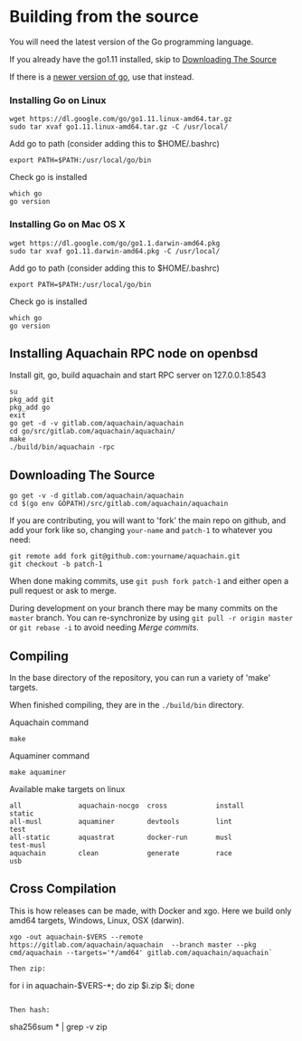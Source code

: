 # Building from the source

You will need the latest version of the Go programming language.

If you already have the go1.11 installed, skip to [Downloading The Source](#downloading-the-source)

If there is a [newer version of go](https://golang.org/dl/), use that instead.

### Installing Go on Linux

```
wget https://dl.google.com/go/go1.11.linux-amd64.tar.gz
sudo tar xvaf go1.11.linux-amd64.tar.gz -C /usr/local/
```

Add go to path (consider adding this to $HOME/.bashrc)

```
export PATH=$PATH:/usr/local/go/bin
```

Check go is installed

```
which go
go version
```

### Installing Go on Mac OS X

```
wget https://dl.google.com/go/go1.1.darwin-amd64.pkg
sudo tar xvaf go1.11.darwin-amd64.pkg -C /usr/local/
```

Add go to path (consider adding this to $HOME/.bashrc)

```
export PATH=$PATH:/usr/local/go/bin
```

Check go is installed

```
which go
go version
```

## Installing Aquachain RPC node on openbsd

Install git, go, build aquachain and start RPC server on 127.0.0.1:8543

```
su
pkg_add git
pkg_add go
exit
go get -d -v gitlab.com/aquachain/aquachain
cd go/src/gitlab.com/aquachain/aquachain/
make
./build/bin/aquachain -rpc
```

## Downloading The Source

```
go get -v -d gitlab.com/aquachain/aquachain
cd $(go env GOPATH)/src/gitlab.com/aquachain/aquachain
```

If you are contributing, you will want to 'fork' the main repo on github, and add your fork like so, changing `your-name` and `patch-1` to whatever you need:

```
git remote add fork git@github.com:yourname/aquachain.git
git checkout -b patch-1
```

When done making commits, use `git push fork patch-1` and either open a pull request or ask to merge.

During development on your branch there may be many commits on the `master` branch. You can re-synchronize by using `git pull -r origin master` or `git rebase -i` to avoid needing _Merge commits_.

## Compiling

In the base directory of the repository, you can run a variety of 'make' targets.

When finished compiling, they are in the `./build/bin` directory.

Aquachain command

```
make
```

Aquaminer command

```
make aquaminer
```

Available make targets on linux

```
all              aquachain-nocgo  cross            install          static
all-musl         aquaminer        devtools         lint             test
all-static       aquastrat        docker-run       musl             test-musl
aquachain        clean            generate         race             usb

```

## Cross Compilation

This is how releases can be made, with Docker and xgo. Here we build only amd64 targets, Windows, Linux, OSX (darwin).

```
xgo -out aquachain-$VERS --remote https://gitlab.com/aquachain/aquachain  --branch master --pkg cmd/aquachain --targets='*/amd64' gitlab.com/aquachain/aquachain`

Then zip:

```

for i in aquachain-$VERS-\*; do zip $i.zip $i; done

```

Then hash:

```

sha256sum \* | grep -v zip

```

```

